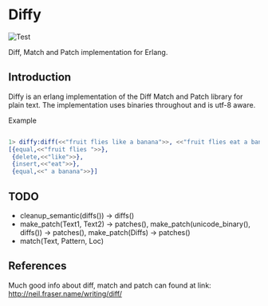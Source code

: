 # Diffy

![Test](https://github.com/zotonic/diffy/workflows/Test/badge.svg)

Diff, Match and Patch implementation for Erlang. 

## Introduction

Diffy is an erlang implementation of the Diff Match and Patch library for plain text.  The 
implementation uses binaries throughout and is utf-8 aware.

Example

```erlang

1> diffy:diff(<<"fruit flies like a banana">>, <<"fruit flies eat a banana">>)
[{equal,<<"fruit flies ">>},
 {delete,<<"like">>},
 {insert,<<"eat">>},
 {equal,<<" a banana">>}]
```
## TODO

* cleanup_semantic(diffs()) -> diffs()
* make_patch(Text1, Text2) -> patches(), make_patch(unicode_binary(), diffs()) -> patches(), make_patch(Diffs) -> patches()
* match(Text, Pattern, Loc) 

## References

Much good info about diff, match and patch can found at
link: http://neil.fraser.name/writing/diff/

